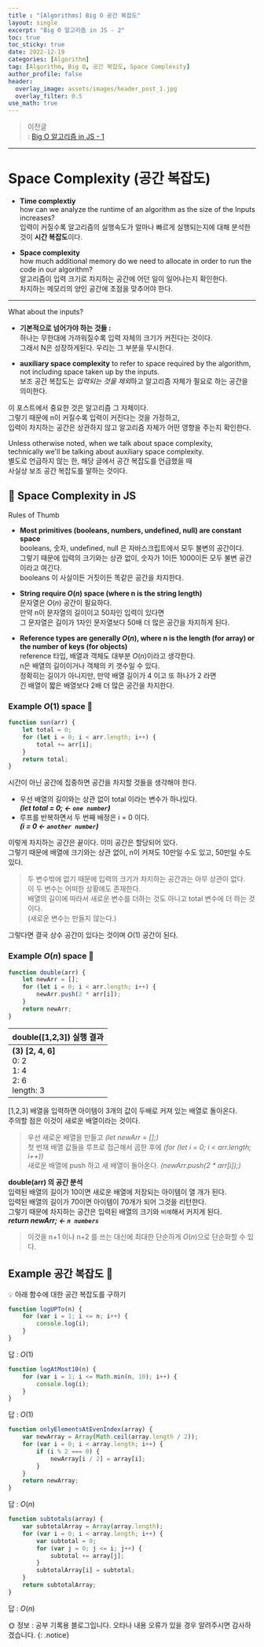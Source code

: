 ```yaml
---
title : "[Algorithms] Big O 공간 복잡도"
layout: single
excerpt: "Big O 알고리즘 in JS - 2"
toc: true
toc_sticky: true
date: 2022-12-19
categories: [Algorithm]
tag: [Algorithm, Big O, 공간 복잡도, Space Complexity]
author_profile: false
header:
  overlay_image: assets/images/header_post_1.jpg
  overlay_filter: 0.5 
use_math: true
---  
```


> 이전글  
: [Big O 알고리즘 in JS - 1](./2022-12-13-BigO.md)  

---

# Space Complexity (공간 복잡도)  
- **Time complextiy**   
how can we analyze the runtime of an algorithm as the size of the Inputs increases?  
입력이 커질수록 알고리즘의 실행속도가 얼마나 빠르게 실행되는지에 대해 분석한 것이 **시간 복잡도**이다.  

- **Space complexity**  
how much additional memory do we need to allocate in order to run the code in our algorithm?  
알고리즘이 입력 크기로 차지하는 공간에 어던 일이 일어나는지 확인한다.  
차지하는 메모리의 양인 공간에 초점을 맞추어야 한다.  

---

What about the inputs?  

- **기본적으로 넘어가야 하는 것들 :**  
하나는 무한대에 가까워질수록 입력 자체의 크기가 커진다는 것이다.  
그래서 N은 성장하게된다. 우리는 그 부분을 무시한다.  

- **auxiliary space complexity** to refer to space required by the algorithm,   
not including space taken up by the inputs.  
보조 공간 복잡도는 *입력되는 것을 제외*하고 알고리즘 자체가 필요로 하는 공간을 의미한다.  

이 포스트에서 중요한 것은 알고리즘 그 자체이다.  
그렇기 때문에 n이 커질수록 입력이 커진다는 것을 가정하고,  
입력이 차지하는 공간은 상관하지 않고 알고리즘 자체가 어떤 영향을 주는지 확인한다.  

Unless otherwise noted, when we talk about space complexity,  
technically we'll be talking about auxiliary space complexity.  
별도로 언급하지 않는 한, 해당 글에서 공간 복잡도를 언급했을 때  
사실상 보조 공간 복잡도를 말하는 것이다.  

## 📁 Space Complexity in JS 
Rules of Thumb  
- **Most primitives (booleans, numbers, undefined, null) are constant space**  
booleans, 숫자, undefined, null 은 자바스크립트에서 모두 불변의 공간이다.  
그렇기 때문에 입력의 크기와는 상관 없이, 숫자가 1이든 1000이든 모두 불변 공간이라고 여긴다.  
booleans 이 사실이든 거짓이든 똑같은 공간을 차지한다.  

- **String require $O(n)$ space (where n is the string length)**  
문자열은 $O(n)$ 공간이 필요하다.  
만약 n이 문자열의 길이이고 50자인 입력이 있다면  
그 문자열은 길이가 1자인 문자열보다 50배 더 많은 공간을 차지하게 된다.  

- **Reference types are generally $O(n)$, where n is the length (for array) or the number of keys (for objects)**  
reference 타입, 배열과 객체도 대부분 $O(n)$이라고 생각한다.  
n은 배열의 길이이거나 객체의 키 갯수일 수 있다.  
정확히는 길이가 아니지만, 만약 배열 길이가 4 이고 또 하나가 2 라면  
긴 배열이 짧은 배열보다 2배 더 많은 공간을 차지한다.  

### Example $O(1)$ space 📝  
```javascript
function sun(arr) {
    let total = 0;
    for (let i = 0; i < arr.length; i++) {
        total += arr[i];
    }
    return total;
}
```
시간이 아닌 공간에 집중하면 공간을 차지할 것들을 생각해야 한다.  

- 우선 배열의 길이와는 상관 없이 total 이라는 변수가 하나있다.  
***(let total = 0; ← `one number`)***  
- 루프를 반복하면서 두 번째 배정은 i = 0 이다.   
***(i = 0 ← `another number`)***  

이렇게 차지하는 공간은 끝이다. 이미 공간은 할당되어 있다.  
그렇기 때문에 배열에 크기와는 상관 없이, n이 커져도 10만일 수도 있고, 50만일 수도 있다.  

> 두 변수밖에 없기 때문에 입력의 크기가 차지하는 공간과는 아무 상관이 없다.  
이 두 변수는 어떠한 상황에도 존재한다.  
배열의 길이에 따라서 새로운 변수를 더하는 것도 아니고 total 변수에 더 하는 것이다.  
(새로운 변수는 만들지 않는다.)

그렇다면 결국 상수 공간이 있다는 것이며 $O(1)$ 공간이 된다.  

### Example $O(n)$ space 📝
```javascript
function double(arr) {
    let newArr = [];
    for (let i = 0; i < arr.length; i++) {
        newArr.push(2 * arr[i]);
    }
    return newArr;
}
```

|double([1,2,3]) 실행 결과|
|:---|
|**(3) [2, 4, 6]** <br> 0: 2 <br> 1: 4 <br> 2: 6 <br> length: 3|

[1,2,3] 배열을 입력하면 아이템이 3개의 값이 두배로 커져 있는 배열로 돌아온다.  
주의할 점은 이것이 새로운 배열이라는 것이다.  

> 우선 새로운 배열을 만들고 *(let newArr = [];)*  
첫 번재 배열 값들을 루프로 접근해서 곱한 후에 *(for (let i = 0; i < arr.length; i++))*  
새로운 배열에 push 하고 새 배열이 돌아온다. *(newArr.push(2 * arr[i]);)*   

**double(arr) 의 공간 분석**   
입력된 배열의 길이가 10이면 새로운 배열에 저장되는 아이템이 열 개가 된다.  
입력된 배열의 길이가 70이면 아이템이 70개가 되어 그것을 리턴한다.  
그렇기 때문에 차지하는 공간은 입력된 배열의 크기와 `비례`해서 커지게 된다.  
***return newArr; ← `n numbers`***  

> 이것을 n+1 이나 n+2 를 쓰는 대신에 최대한 단순하게 $O(n)$으로 단순화할 수 있다.  

## Example 공간 복잡도 📝  
💡 아래 함수에 대한 공간 복잡도를 구하기
```javascript
function logUPTo(n) {
    for (var i = 1; i <= n; i++) {
        console.log(i);
    }
}
```
답 : $O(1)$  

```javascript
function logAtMost10(n) {
    for (var i = 1; i <= Math.min(n, 10); i++) {
        console.log(i);
    }
}
```
답 : $O(1)$  

```javascript
function onlyElementsAtEvenIndex(array) {
    var newArray = Array(Math.ceil(array.length / 2));
    for (var i = 0; i < array.length; i++) {
        if (i % 2 === 0) {
            newArray[i / 2] = array[i];
        }
    }
    return newArray;
}
```
답 : $O(n)$  

```javascript
function subtotals(array) {
    var subtotalArray = Array(array.length);
    for (var i = 0; i < array.length; i++) {
        var subtotal = 0;
        for (var j = 0; j <= i; j++) {
            subtotal += array[j];
        }
        subtotalArray[i] = subtotal;
    }
    return subtotalArray;
}
```
답 : $O(n)$


🌞 정보 : 공부 기록용 블로그입니다. 오타나 내용 오류가 있을 경우 알려주시면 감사하겠습니다.
{: .notice}
